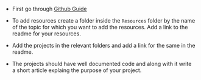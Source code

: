 * First go through [Github Guide](https://guides.github.com/activities/hello-world/) 

* To add resources create a folder inside the `Resources` folder by the name of the topic for which  you want to add the resources.
  Add a link to the readme for your resources.

* Add the projects in the relevant folders and add a link for the same in the readme.

* The projects should have well documented code and along with it write a short article explaing the purpose of your project.
